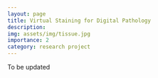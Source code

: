 ```yaml
---
layout: page
title: Virtual Staining for Digital Pathology
description: 
img: assets/img/tissue.jpg
importance: 2
category: research project
---
```


To be updated